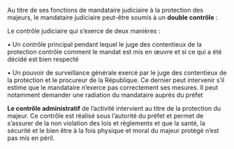 Au titre de ses fonctions de mandataire judiciaire à la protection des majeurs, le mandataire judiciaire peut-être soumis à un **double contrôle** :

Le contrôle judiciaire qui s’exerce de deux manières :

• Un contrôle principal pendant lequel le juge des contentieux de la protection contrôle comment le mandat est mis en œuvre et si ce qui a été décidé est bien respecté

• Un pouvoir de surveillance générale exercé par le juge des contentieux de la protection et le procureur de la République. Ce dernier peut intervenir s’il estime que le mandataire n’exerce pas correctement ses mesures. Il peut notamment demander une radiation du mandataire auprès du préfet

**Le contrôle administratif** de l’activité intervient au titre de la protection du majeur. Ce contrôle est réalisé sous l’autorité du préfet et permet de s’assurer de la non violation des lois et règlements et que la santé, la sécurité et le bien être à la fois physique et moral du majeur protégé n’est pas mis en péril.
